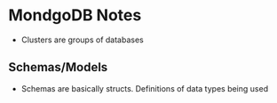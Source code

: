 # MondgoDB Notes
- Clusters are groups of databases

## Schemas/Models
- Schemas are basically structs. Definitions of data types being used